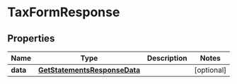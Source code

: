

# TaxFormResponse


## Properties

| Name | Type | Description | Notes |
|------------ | ------------- | ------------- | -------------|
|**data** | [**GetStatementsResponseData**](GetStatementsResponseData.md) |  |  [optional] |



